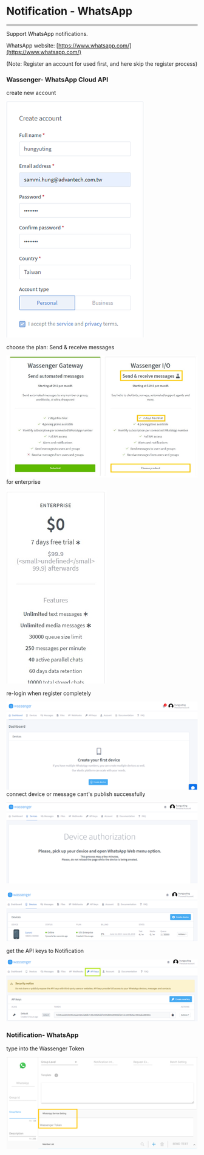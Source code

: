 # Notification - WhatsApp

---

Support WhatsApp notifications.

WhatsApp website: [https://www.whatsapp.com/](https://www.whatsapp.com/)

\(Note: Register an account for used first, and here skip the register process\)

### Wassenger- WhatsApp Cloud API

create new account

![](/assets/register.png)

choose the plan: Send & receive messages

![](/assets/subscribe.jpg)for enterprise

![](/assets/subscribe_2.jpg)

re-login when register completely

![](/assets/login_pass.png)connect device or message cant's publish successfully

![](/assets/Device_authorization.png)

![](/assets/device_status.png)

get the API keys to Notification

![](/assets/API_key.png)

### Notification- WhatsApp 

type into the Wassenger Token

![](/assets/notification.png)

